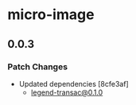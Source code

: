 # micro-image

## 0.0.3

### Patch Changes

-   Updated dependencies [8cfe3af]
    -   legend-transac@0.1.0
